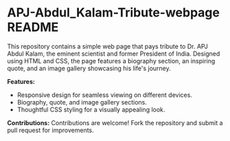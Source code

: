 # APJ-Abdul_Kalam-Tribute-webpage README

This repository contains a simple web page that pays tribute to Dr. APJ Abdul Kalam, the eminent scientist and former President of India. Designed using HTML and CSS, the page features a biography section, an inspiring quote, and an image gallery showcasing his life's journey.

**Features:**
- Responsive design for seamless viewing on different devices.
- Biography, quote, and image gallery sections.
- Thoughtful CSS styling for a visually appealing look.

**Contributions:**
Contributions are welcome! Fork the repository and submit a pull request for improvements.
